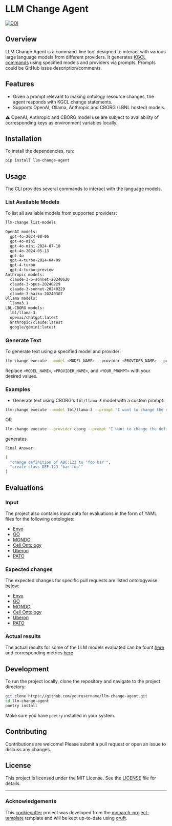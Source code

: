 # LLM Change Agent
[![DOI](https://zenodo.org/badge/841604583.svg)](https://zenodo.org/doi/10.5281/zenodo.13693477)
## Overview
LLM Change Agent is a command-line tool designed to interact with various large language models from different providers. It generates [KGCL commands](https://github.com/INCATools/kgcl/blob/main/src/data/examples/examples.yaml) using specified models and providers via prompts. Prompts could be GitHub issue description/comments.

## Features
- Given a prompt relevant to making ontology resource changes, the agent responds with KGCL change statements.
- Supports OpenAI, Ollama, Anthropic and CBORG (LBNL hosted) models.

**:warning:** OpenAI, Anthropic and CBORG model use are subject to availability of corresponding keys as environment variables locally.

## Installation
To install the dependencies, run:
```bash
pip install llm-change-agent
```

## Usage
The CLI provides several commands to interact with the language models.

### List Available Models
To list all available models from supported providers:
```bash
llm-change list-models

OpenAI models:
  gpt-4o-2024-08-06
  gpt-4o-mini
  gpt-4o-mini-2024-07-18
  gpt-4o-2024-05-13
  gpt-4o
  gpt-4-turbo-2024-04-09
  gpt-4-turbo
  gpt-4-turbo-preview
Anthropic models:
  claude-3-5-sonnet-20240620
  claude-3-opus-20240229
  claude-3-sonnet-20240229
  claude-3-haiku-20240307
Ollama models:
  llama3.1
LBL-CBORG models:
  lbl/llama-3
  openai/chatgpt:latest
  anthropic/claude:latest
  google/gemini:latest
```

### Generate Text
To generate text using a specified model and provider:
```bash
llm-change execute --model <MODEL_NAME> --provider <PROVIDER_NAME> --prompt "<YOUR_PROMPT>"
```
Replace `<MODEL_NAME>`, `<PROVIDER_NAME>`, and `<YOUR_PROMPT>` with your desired values.

### Examples
- Generate text using CBORG's `lbl/llama-3` model with a custom prompt:
```bash
llm-change execute --model lbl/llama-3 --prompt "I want to change the definition of class ABC:123 to 'foo bar' and also create a new class labelled 'bar foo' with the curie DEF:123."
```
OR
```bash
llm-change execute --provider cborg --prompt "I want to change the definition of class ABC:123 to 'foo bar' and also create a new class labelled 'bar foo' with the curie DEF:123."
```

generates

```bash
Final Answer: 

[
  "change definition of ABC:123 to 'foo bar'",
  "create class DEF:123 'bar foo'"
]

```

## Evaluations
### Input
The project also contains input data for evaluations in the form of YAML files for the following ontologies:
- [Envo](src/llm_change_agent/evaluations/input/EnvironmentOntology_envo.yaml)
- [GO](src/llm_change_agent/evaluations/input/geneontology_go_ontology.yaml)
- [MONDO](src/llm_change_agent/evaluations/input/monarch_initiative_mondo.yaml)
- [Cell Ontology](src/llm_change_agent/evaluations/input/obophenotype_cell_ontology.yaml)
- [Uberon](src/llm_change_agent/evaluations/input/obophenotype_uberon.yaml)
- [PATO](src/llm_change_agent/evaluations/input/pato_ontology_pato.yaml)

### Expected changes
The expected changes for specific pull requests are listed ontologywise below:
- [Envo](src/llm_change_agent/evaluations/input/expected/EnvironmentOntology_envo.yaml)
- [GO](src/llm_change_agent/evaluations/input/expected/geneontology_go_ontology.yaml)
- [MONDO](src/llm_change_agent/evaluations/input/expected/monarch_initiative_mondo.yaml)
- [Cell Ontology](src/llm_change_agent/evaluations/input/expected/obophenotype_cell_ontology.yaml)
- [Uberon](src/llm_change_agent/evaluations/input/expected/obophenotype_uberon.yaml)
- [PATO](src/llm_change_agent/evaluations/input/expected/pato_ontology_pato.yaml)

### Actual results
The actual results for some of the LLM models evaluated can be fount [here](src/llm_change_agent/evaluations/output/) and corresponding metrics [here](src/llm_change_agent/evaluations/output/metrics.yaml)

## Development
To run the project locally, clone the repository and navigate to the project directory:
```bash
git clone https://github.com/yourusername/llm-change-agent.git
cd llm-change-agent
poetry install
```
Make sure you have `poetry` installed in your system.

## Contributing
Contributions are welcome! Please submit a pull request or open an issue to discuss any changes.

## License
This project is licensed under the MIT License. See the [LICENSE](LICENSE) file for details.

---
### Acknowledgements

This [cookiecutter](https://cookiecutter.readthedocs.io/en/stable/README.html) project was developed from the [monarch-project-template](https://github.com/monarch-initiative/monarch-project-template) template and will be kept up-to-date using [cruft](https://cruft.github.io/cruft/).
